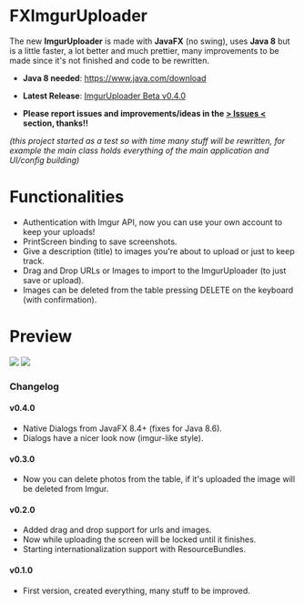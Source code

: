 # FXImgurUploader

The new **ImgurUploader** is made with **JavaFX** (no swing), uses **Java 8** but is a little faster, a lot better and much prettier, many improvements to be made since it's not finished and code to be rewritten.

* **Java 8 needed**: https://www.java.com/download
* **Latest Release**: [ImgurUploader Beta v0.4.0](https://github.com/Simego/FXImgurUploader/releases/tag/v0.4.0-beta)

* **Please report issues and improvements/ideas in the [> Issues <](https://github.com/Simego/FXImgurUploader/issues) section, thanks!!**

*(this project started as a test so with time many stuff will be rewritten, for example the main class holds everything of the main application and UI/config building)*

# Functionalities
* Authentication with Imgur API, now you can use your own account to keep your uploads!
* PrintScreen binding to save screenshots.
* Give a description (title) to images you're about to upload or just to keep track.
* Drag and Drop URLs or Images to import to the ImgurUploader (to just save or upload).
* Images can be deleted from the table pressing DELETE on the keyboard (with confirmation).

# Preview
![](http://i.imgur.com/PeyesgA.png)
![](http://i.imgur.com/66UyHTI.png)

### Changelog
#### v0.4.0
* Native Dialogs from JavaFX 8.4+ (fixes for Java 8.6).
* Dialogs have a nicer look now (imgur-like style).

#### v0.3.0
* Now you can delete photos from the table, if it's uploaded the image will be deleted from Imgur.

#### v0.2.0
* Added drag and drop support for urls and images.
* Now while uploading the screen will be locked until it finishes.
* Starting internationalization support with ResourceBundles.

#### v0.1.0
* First version, created everything, many stuff to be improved.
